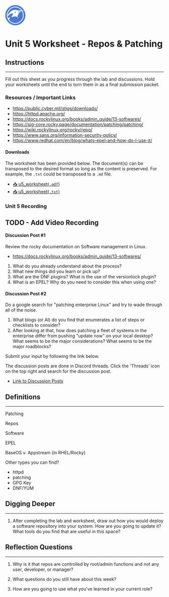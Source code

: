 <div class="flex-container">
        <img src="https://github.com/ProfessionalLinuxUsersGroup/img/blob/main/Assets/Logos/ProLUG_Round_Transparent_LOGO.png?raw=true" width="64" height="64"></img>
    <p>
        <h1>Unit 5 Worksheet - Repos & Patching</h1>
    </p>
</div>

## Instructions

---

Fill out this sheet as you progress through the lab and discussions. Hold your worksheets until
the end to turn them in as a final submission packet.

### Resources / Important Links

- <https://public.cyber.mil/stigs/downloads/>
- <https://httpd.apache.org/>
- <https://docs.rockylinux.org/books/admin_guide/13-softwares/>
- <https://sig-core.rocky.page/documentation/patching/patching/>
- <https://wiki.rockylinux.org/rocky/repo/>
- <https://www.sans.org/information-security-policy/>
- <https://www.redhat.com/en/blog/whats-epel-and-how-do-i-use-it/>

#### Downloads

The worksheet has been provided below. The document(s) can be transposed to
the desired format so long as the content is preserved. For example, the `.txt`
could be transposed to a `.md` file.

- <a href="./assets/downloads/u5/u5_worksheet.pdf" target="_blank" download>📥 u5_worksheet(`.pdf`)</a>
- <a href="./assets/downloads/u5/u5_worksheet.txt" target="_blank" download>📥 u5_worksheet(`.txt`)</a>

### Unit 5 Recording

<!-- <img src="./assets/images/under-construction.jpg" style="border-radius:2%"></img> -->

## TODO - Add Video Recording

#### Discussion Post #1

Review the rocky documentation on Software management in
Linux. 

- <https://docs.rockylinux.org/books/admin_guide/13-softwares/>

1. What do you already understand about the process?
2. What new things did you learn or pick up?
3. What are the DNF plugins?
    What is the use of the versionlock plugin?
4. What is an EPEL?
    Why do you need to consider this when using one?

#### Discussion Post #2

Do a google search for "patching enterprise Linux" and try to
wade through all of the noise.

1. What blogs (or AI) do you find that enumerates a list of steps or checklists to
consider?
2. After looking at that, how does patching a fleet of systems in the enterprise differ
from pushing "update now" on your local desktop?
    What seems to be the major considerations?
    What seems to be the major roadblocks?

<div class="warning">
Submit your input by following the link below.

The discussion posts are done in Discord threads. Click the 'Threads' icon on the top right and search for the discussion post.

</div>

- [Link to Discussion Posts](https://discord.com/channels/611027490848374811/1365776270800977962)

## Definitions

---

Patching

Repos

Software

EPEL

BaseOS v. Appstream (in RHEL/Rocky)

Other types you can find?
- httpd
- patching
- GPG Key
- DNF/YUM

## Digging Deeper

---

1. After completing the lab and worksheet, draw out how you would deploy a software
repository into your system.
    How are you going to update it?
    What tools do you find that are useful in this space?

## Reflection Questions

---

1. Why is it that repos are controlled by root/admin functions and not any user,
developer, or manager?

2. What questions do you still have about this week?

3. How are you going to use what you've learned in your current role?
